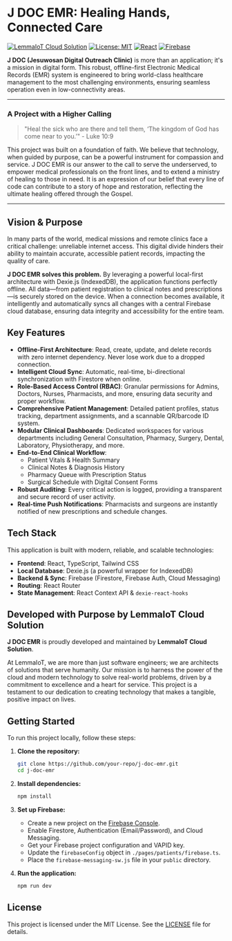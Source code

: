 # J DOC EMR: Healing Hands, Connected Care

[![LemmaIoT Cloud Solution](https://img.shields.io/badge/Developed%20by-LemmaIoT%20Cloud%20Solution-3b82f6?style=for-the-badge&logo=icloud)](https://lemmaiot.com)
[![License: MIT](https://img.shields.io/badge/License-MIT-yellow.svg?style=for-the-badge)](https://opensource.org/licenses/MIT)
[![React](https://img.shields.io/badge/React-20232A?style=for-the-badge&logo=react&logoColor=61DAFB)](https://reactjs.org/)
[![Firebase](https://img.shields.io/badge/Firebase-ffca28?style=for-the-badge&logo=firebase&logoColor=black)](https://firebase.google.com/)

**J DOC (Jesuwosan Digital Outreach Clinic)** is more than an application; it's a mission in digital form. This robust, offline-first Electronic Medical Records (EMR) system is engineered to bring world-class healthcare management to the most challenging environments, ensuring seamless operation even in low-connectivity areas.

---

### A Project with a Higher Calling

> "Heal the sick who are there and tell them, ‘The kingdom of God has come near to you.’" - Luke 10:9

This project was built on a foundation of faith. We believe that technology, when guided by purpose, can be a powerful instrument for compassion and service. J DOC EMR is our answer to the call to serve the underserved, to empower medical professionals on the front lines, and to extend a ministry of healing to those in need. It is an expression of our belief that every line of code can contribute to a story of hope and restoration, reflecting the ultimate healing offered through the Gospel.

---

## Vision & Purpose

In many parts of the world, medical missions and remote clinics face a critical challenge: unreliable internet access. This digital divide hinders their ability to maintain accurate, accessible patient records, impacting the quality of care.

**J DOC EMR solves this problem.** By leveraging a powerful local-first architecture with Dexie.js (IndexedDB), the application functions perfectly offline. All data—from patient registration to clinical notes and prescriptions—is securely stored on the device. When a connection becomes available, it intelligently and automatically syncs all changes with a central Firebase cloud database, ensuring data integrity and accessibility for the entire team.

## Key Features

-   **Offline-First Architecture**: Read, create, update, and delete records with zero internet dependency. Never lose work due to a dropped connection.
-   **Intelligent Cloud Sync**: Automatic, real-time, bi-directional synchronization with Firestore when online.
-   **Role-Based Access Control (RBAC)**: Granular permissions for Admins, Doctors, Nurses, Pharmacists, and more, ensuring data security and proper workflow.
-   **Comprehensive Patient Management**: Detailed patient profiles, status tracking, department assignments, and a scannable QR/barcode ID system.
-   **Modular Clinical Dashboards**: Dedicated workspaces for various departments including General Consultation, Pharmacy, Surgery, Dental, Laboratory, Physiotherapy, and more.
-   **End-to-End Clinical Workflow**:
    -   Patient Vitals & Health Summary
    -   Clinical Notes & Diagnosis History
    -   Pharmacy Queue with Prescription Status
    -   Surgical Schedule with Digital Consent Forms
-   **Robust Auditing**: Every critical action is logged, providing a transparent and secure record of user activity.
-   **Real-time Push Notifications**: Pharmacists and surgeons are instantly notified of new prescriptions and schedule changes.

## Tech Stack

This application is built with modern, reliable, and scalable technologies:

-   **Frontend**: React, TypeScript, Tailwind CSS
-   **Local Database**: Dexie.js (a powerful wrapper for IndexedDB)
-   **Backend & Sync**: Firebase (Firestore, Firebase Auth, Cloud Messaging)
-   **Routing**: React Router
-   **State Management**: React Context API & `dexie-react-hooks`

## Developed with Purpose by LemmaIoT Cloud Solution

**J DOC EMR** is proudly developed and maintained by **LemmaIoT Cloud Solution**.

At LemmaIoT, we are more than just software engineers; we are architects of solutions that serve humanity. Our mission is to harness the power of the cloud and modern technology to solve real-world problems, driven by a commitment to excellence and a heart for service. This project is a testament to our dedication to creating technology that makes a tangible, positive impact on lives.

## Getting Started

To run this project locally, follow these steps:

1.  **Clone the repository:**
    ```bash
    git clone https://github.com/your-repo/j-doc-emr.git
    cd j-doc-emr
    ```

2.  **Install dependencies:**
    ```bash
    npm install
    ```

3.  **Set up Firebase:**
    -   Create a new project on the [Firebase Console](https://console.firebase.google.com/).
    -   Enable Firestore, Authentication (Email/Password), and Cloud Messaging.
    -   Get your Firebase project configuration and VAPID key.
    -   Update the `firebaseConfig` object in `./pages/patients/firebase.ts`.
    -   Place the `firebase-messaging-sw.js` file in your `public` directory.

4.  **Run the application:**
    ```bash
    npm run dev
    ```

## License

This project is licensed under the MIT License. See the [LICENSE](LICENSE) file for details.
